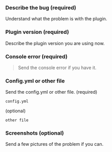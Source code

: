 ### Describe the bug (required)
Understand what the problem is with the plugin.

### Plugin version (required)
Describe the plugin version you are using now.

### Console error (required)
> 
> Send the console error if you have it.
>

### Config.yml or other file
Send the config.yml or other file.
(required)
```
config.yml
```

(optional)
```
other file
```

### Screenshots (optional)
Send a few pictures of the problem if you can.

